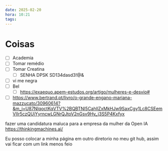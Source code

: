 ```yaml
---
date: 2025-02-20
hora: 10:21
tags:
---
```





# Coisas
- [ ] Academia
- [ ] Tomar remédio
- [ ] Tomar Creatina
	- [ ] SENHA DPSK SD134dasd3!@&
- [ ] vi me negra 
- [ ] Bel
	- [ ] https://exaequo.apem-estudos.org/artigo/mulheres-e-desvio# 
- [ ] https://www.bertrand.pt/livro/o-grande-engano-mariana-mazzucato/30960614?&m_i=U87NIqoctKqVTV%2BQBTNI5CahllZxMkHJw9SaxCgy1Lc8CSEemVIIr5czQUiYyrncwLGNrQJtoV2nGsv9Hy_j3S5P4Kxfyx

fazer uma candidatura maluca para a empresa da mulher da Open IA https://thinkingmachines.ai/ 

Eu posso colocar a minha página em outro diretorio no meu git hub, assim vai ficar com um link menos feio 